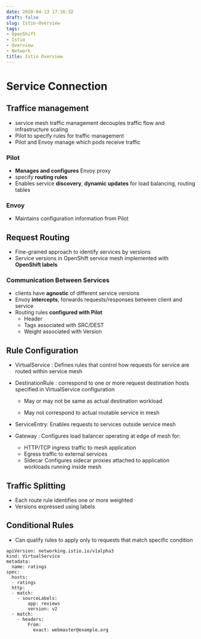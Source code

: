 ```yaml
---
date: 2020-04-13 17:16:32
draft: false
slug: Istio-Overview
tags:
- OpenShift
- Istio
- Overview
- Network
title: Istio Overview
---
```


# Service Connection
## Traffice management
- service mesh traffic management decouples traffic flow and infrastructure scaling
- Pilot to specify rules for traffic management
- Pilot and Envoy manage which pods receive traffic

### Pilot
- **Manages and configures** Envoy proxy 
- specify **routing rules**
- Enables service **discovery**, **dynamic updates** for load balancing, routing tables

### Envoy
- Maintains configuration information from Pilot
<!-- more -->

## Request Routing
- Fine-grained approach to identify services by versions
- Service versions in OpenShift service mesh implemented with **OpenShift labels**

### Communication Between Services
- clients have **agnostic** of different service versions
- Envoy **intercepts**, forwards requests/responses between client and service
- Routing rules **configured with Pilot**
    - Header
    - Tags associated with SRC/DEST
    - Weight associated with Version

## Rule Configuration
- VirtualService : Defines rules that control how requests for service are routed within service mesh
- DestinationRule : correspond to one or more request destination hosts specified in VirtualService configuration

    - May or may not be same as actual destination workload

    - May not correspond to actual routable service in mesh

- ServiceEntry: Enables requests to services outside service mesh
- Gateway : Configures load balancer operating at edge of mesh for:
    - HTTP/TCP ingress traffic to mesh application
    - Egress traffic to external services
    - Sidecar Configures sidecar proxies attached to application workloads running inside mesh

## Traffic Splitting
- Each route rule identifies one or more weighted
- Versions expressed using labels

## Conditional Rules
- Can qualify rules to apply only to requests that match specific condition
```
apiVersion: networking.istio.io/v1alpha3
kind: VirtualService
metadata:
  name: ratings
spec:
  hosts:
  - ratings
  http:
  - match:
    - sourceLabels:
        app: reviews
        version: v2
  - match:
    - headers:
        From: 
          exact: webmaster@example.org
 ```